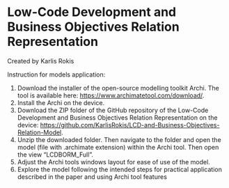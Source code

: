 # Low-Code Development and Business Objectives Relation Representation

Created by Karlis Rokis

Instruction for models application:
1.	Download the installer of the open-source modelling toolkit Archi. The tool is available here: https://www.archimatetool.com/download/.
2.	Install the Archi on the device.
3.	Download the ZIP folder of the GitHub repository of the Low-Code Development and Business Objectives Relation Representation on the device: https://github.com/KarlisRokis/LCD-and-Business-Objectives-Relation-Model. 
4.	Unzip the downloaded folder. Then navigate to the folder and open the model (file with .archimate extension) within the Archi tool. Then open the view “LCDBORM_Full”.
5.	Adjust the Archi tools windows layout for ease of use of the model.
6.	Explore the model following the intended steps for practical application described in the paper and using Archi tool features
